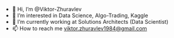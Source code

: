 - 👋 Hi, I’m @Viktor-Zhuravlev
- 👀 I’m interested in Data Science, Algo-Trading, Kaggle
- 🌱 I’m currently working at Solutions Architects (Data Scientist)
- 📫 How to reach me viktor.zhuravlev1984@gmail.com

<!---
Viktor-Zhuravlev/Viktor-Zhuravlev is a ✨ special ✨ repository because its `README.md` (this file) appears on your GitHub profile.
You can click the Preview link to take a look at your changes.
--->
